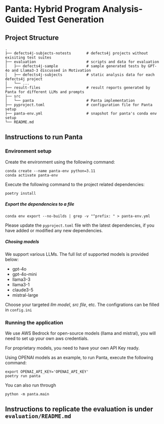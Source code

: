 # Panta: Hybrid Program Analysis-Guided Test Generation

## Project Structure
    .
    ├── defects4j-subjects-notests       # defects4j projects without exisiting test suites
    ├── evaluation                       # scripts and data for evaluation
    │   ├── defects4j-sample             # sample generated tests by GPT-4o and Llama3-3 discussed in Motivation
    │   ├── defects4j-subjects           # static analysis data for each defects4j project     
    │   └── ...
    ├── result-files                     # result reports generated by Panta for different LLMs and prompts    
    ├── src
    │   └── panta                        # Panta implementation
    ├── pyproject.toml                   # configuration file for Panta setup
    ├── panta-env.yml                    # snapshot for panta's conda env setup
    └── README.md    

## Instructions to run Panta


### Environment setup
Create the environment using the following command:
```
conda create --name panta-env python=3.11
conda activate panta-env
```

Execute the following command to the project related dependencies:
```
poetry install
```

##### Export the dependencies to a file
```
conda env export --no-builds | grep -v "^prefix: " > panta-env.yml
```

Please update the `pyproject.toml` file with the latest dependencies, if you have added or modified any new dependencies. 

##### Chosing models
We support various LLMs. The full list of supported models is provided below:
- gpt-4o
- gpt-4o-mini
- llama3-3
- llama3-1
- claude3-5
- mistral-large

Choose your targeted _llm model_, _src file_, etc. The configrations can be filled in ```config.ini```

### Running the application
We use AWS Bedrock for open-source models (llama and mistral), you will need to set up your own aws credentials.

For proprietary models, you need to have your own API Key ready.

Using OPENAI models as an example, to run Panta,  execute the following command:

```
export OPENAI_API_KEY='OPENAI_API_KEY'
poetry run panta
```
You can also run through 
```commandline
python -m panta.main
```


## Instructions to replicate the evaluation is under `evaluation/README.md`
